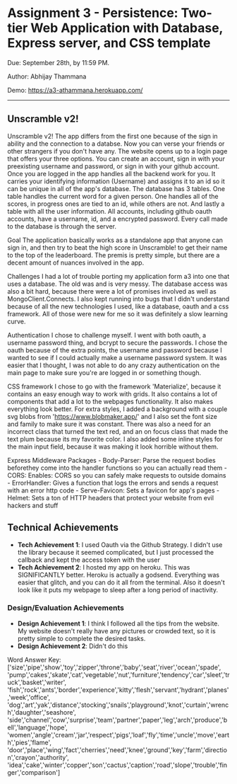 Assignment 3 - Persistence: Two-tier Web Application with Database, Express server, and CSS template
===

Due: September 28th, by 11:59 PM.

Author: Abhijay Thammana

Demo: https://a3-athammana.herokuapp.com/

---

## Unscramble v2!


Unscramble v2!
	The app differs from the first one because of the sign in ability and the connection to a databse. Now you can verse your friends or other strangers if you don't have any. The website opens up to a login page that offers your three options. You can create an account, sign in with your preexisting username and password, or sign in with your github account. Once you are logged in the app handles all the backend work for you. It carries your identifying information (Username) and assigns it to an id so it can be unique in all of the app's database. The database has 3 tables. One table handles the current word for a given person. One handles all of the scores, in progress ones are tied to an id, while others are not. And lastly a table with all the user information. All accounts, including github oauth accounts, have a username, id, and a encrypted password. Every call made to the database is through the server. 

Goal
	The application basically works as a standalone app that anyone can sign in, and then try to beat the high score in Unscramble! to get their name to the top of the leaderboard. The premis is pretty simple, but there are a decent amount of nuances involved in the app.

Challenges
	I had a lot of trouble porting my application form a3 into one that uses a database. The old was and is very messy. The database access was also a bit hard, because there were a lot of promises involved as well as MongoClient.Connects. I also kept running into bugs that I didn't understand because of all the new technologies I used, like a database, oauth and a css framework. All of those were new for me so it was definitely a slow learning curve.

Authentication
	I chose to challenge myself. I went with both oauth, a username password thing, and bcrypt to secure the passwords. I chose the oauth because of the extra points, the username and password because I wanted to see if I could actually make a username password system. It was easier that I thought, I was not able to do any crazy authentication on the main page to make sure you're are logged in or something though.

CSS framework
	I chose to go with the framework 'Materialize', because it contains an easy enough way to work with grids. It also contains a lot of components that add a lot to the webpages functionality. It also makes everything look better. For extra styles, I added a background with a couple svg blobs from 'https://www.blobmaker.app/' and I also set the font size and family to make sure it was constant. There was also a need for an incorrect class that turned the text red, and an on focus class that made the text plum because its my favorite color. I also added some inline styles for the main input field, because it was making it look horrible without them.


Express Middleware Packages
	- Body-Parser: Parse the request bodies beforethey come into the handler functions so you can actually read them
	- CORS: Enables: CORS so you can safely make requests to outside domains
	- ErrorHandler: Gives a function that logs the errors and sends a request with an error http code
	- Serve-Favicon: Sets a favicon for app's pages
	- Helmet: Sets a ton of HTTP headers that protect your website from evil hackers and stuff

## Technical Achievements
- **Tech Achievement 1**: I used Oauth via the Github Strategy. I didn't use the library because it seemed complicated, but I just processed the callback and kept the access token with the user
- **Tech Achievement 2**: I hosted my app on heroku. This was SIGNIFICANTLY better. Heroku is actually a godsend. Everything was easier that glitch, and you can do it all from the terminal. Also it doesn't look like it puts my webpage to sleep after a long period of inactivity.

### Design/Evaluation Achievements
- **Design Achievement 1**: I think I followed all the tips from the website. My website doesn't really have any pictures or crowded text, so it is pretty simple to complete the desired tasks.
- **Design Achievement 2**: Didn't do this 


Word Answer Key:
['size','pipe','show','toy','zipper','throne','baby','seat','river','ocean','spade',
'pump','cakes','skate','cat','vegetable','nut','furniture','tendency','car','sleet','truck','basket','writer',
'fish','rock','ants','border','experience','kitty','flesh','servant','hydrant','planes','week','office',
'dog','art','yak','distance','stocking','snails','playground','knot','curtain','wrench','daughter','seashore',
'side','channel','cow','surprise','team','partner','paper','leg','arch','produce','bell','language','hope',
'women','angle','cream','jar','respect','pigs','loaf','fly','time','uncle','move','earth','pies','flame',
'door','place','wing','fact','cherries','need','knee','ground','key','farm','direction','crayon','authority',
'idea','cake','winter','copper','son','cactus','caption','road','slope','trouble','finger','comparison']